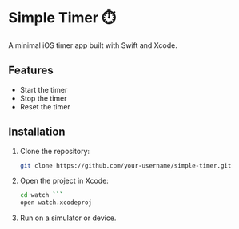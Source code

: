 # Simple Timer ⏱️

A minimal iOS timer app built with Swift and Xcode.  

## Features
- Start the timer
- Stop the timer
- Reset the timer  

## Installation
1. Clone the repository:
   ```bash
   git clone https://github.com/your-username/simple-timer.git

2.	Open the project in Xcode:
	```bash
	cd watch ```
	open watch.xcodeproj

3.	Run on a simulator or device.
